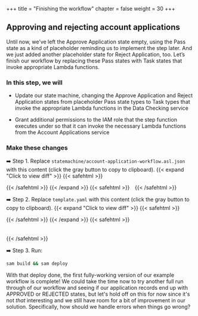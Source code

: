 +++
title = "Finishing the workflow"
chapter = false
weight = 30
+++

## Approving and rejecting account applications

Until now, we’ve left the Approve Application state empty, using the Pass state as a kind of placeholder reminding us to implement the step later. And we just added another placeholder state for Reject Application, too.  Let’s finish our workflow by replacing these Pass states with Task states that invoke appropriate Lambda functions.


### In this step, we will

* Update our state machine, changing the Approve Application and Reject Application states from placeholder Pass state types to Task types that invoke the appropriate Lambda functions in the Data Checking service

* Grant additional permissions to the IAM role that the step function executes under so that it can invoke the necessary Lambda functions from the Account Applications service


### Make these changes

➡️ Step 1. Replace `statemachine/account-application-workflow.asl.json` with <span class="clipBtn clipboard" data-clipboard-target="#idcodevariantsstatemachine4integratecallbackfromreview__accountapplicationworkflowasljsoncodevariantsstatemachine5addapprovereject__accountapplicationworkflowasljson">this content</span> (click the gray button to copy to clipboard). 
{{< expand "Click to view diff" >}} {{< safehtml >}}
<div id="diff-idcodevariantsstatemachine4integratecallbackfromreview__accountapplicationworkflowasljsoncodevariantsstatemachine5addapprovereject__accountapplicationworkflowasljson"></div> <script type="text/template" data-diff-for="diff-idcodevariantsstatemachine4integratecallbackfromreview__accountapplicationworkflowasljsoncodevariantsstatemachine5addapprovereject__accountapplicationworkflowasljson">diff --git a/code/variants/statemachine/4-integrate-callback-from-review__account-application-workflow.asl.json b/code/variants/statemachine/5-add-approve-reject__account-application-workflow.asl.json
index b61bc94..fe142b0 100644
--- a/code/variants/statemachine/4-integrate-callback-from-review__account-application-workflow.asl.json
+++ b/code/variants/statemachine/5-add-approve-reject__account-application-workflow.asl.json
@@ -71,11 +71,19 @@
             ]
         },
         "Reject Application": {
-            "Type": "Pass",
+            "Type": "Task",
+            "Parameters": {
+                "id.$": "$.application.id"
+            },
+            "Resource": "${RejectApplicationFunctionArn}",
             "End": true
         },
         "Approve Application": {
-            "Type": "Pass",
+            "Type": "Task",
+            "Parameters": {
+                "id.$": "$.application.id"
+            },
+            "Resource": "${ApproveApplicationFunctionArn}",
             "End": true
         }
     }
</script>
{{< /safehtml >}} {{< /expand >}}
{{< safehtml >}}
<textarea id="idcodevariantsstatemachine4integratecallbackfromreview__accountapplicationworkflowasljsoncodevariantsstatemachine5addapprovereject__accountapplicationworkflowasljson" style="position: relative; left: -1000px; width: 1px; height: 1px;">{
    "StartAt": "Check Name",
    "States": {
        "Check Name": {
            "Type": "Task",
            "Parameters": {
                "command": "CHECK_NAME",
                "data": {
                    "name.$": "$.application.name"
                }
            },
            "Resource": "${DataCheckingFunctionArn}",
            "ResultPath": "$.checks.name",
            "Next": "Check Address"
        },
        "Check Address": {
            "Type": "Task",
            "Parameters": {
                "command": "CHECK_ADDRESS",
                "data": {
                    "address.$": "$.application.address"
                }
            },
            "Resource": "${DataCheckingFunctionArn}",
            "ResultPath": "$.checks.address",
            "Next": "Review Required?"
        },
        "Review Required?": {
            "Type": "Choice",
            "Choices": [
                {
                    "Variable": "$.checks.name.flagged",
                    "BooleanEquals": true,
                    "Next": "Pending Review"
                },
                {
                    "Variable": "$.checks.address.flagged",
                    "BooleanEquals": true,
                    "Next": "Pending Review"
                }
            ],
            "Default": "Approve Application"
        },
        "Pending Review": {
            "Type": "Task",
            "Resource": "arn:aws:states:::lambda:invoke.waitForTaskToken",
            "Parameters": {
                "FunctionName": "${FlagApplicationFunctionName}",
                "Payload": {
                    "id.$": "$.application.id",
                    "flagType": "REVIEW",
                    "taskToken.$": "$$.Task.Token"
                }
            },
            "ResultPath": "$.review",
            "Next": "Review Approved?"
        },
        "Review Approved?": {
            "Type": "Choice",
            "Choices": [
                {
                    "Variable": "$.review.decision",
                    "StringEquals": "APPROVE",
                    "Next": "Approve Application"
                },
                {
                    "Variable": "$.review.decision",
                    "StringEquals": "REJECT",
                    "Next": "Reject Application"
                }
            ]
        },
        "Reject Application": {
            "Type": "Task",
            "Parameters": {
                "id.$": "$.application.id"
            },
            "Resource": "${RejectApplicationFunctionArn}",
            "End": true
        },
        "Approve Application": {
            "Type": "Task",
            "Parameters": {
                "id.$": "$.application.id"
            },
            "Resource": "${ApproveApplicationFunctionArn}",
            "End": true
        }
    }
}
</textarea>
{{< /safehtml >}}

➡️ Step 2. Replace `template.yaml` with <span class="clipBtn clipboard" data-clipboard-target="#idcodevariantstemplateyml3addreviewapplication__templateyamlcodevariantstemplateyml4passapproverejecttosfn__templateyaml">this content</span> (click the gray button to copy to clipboard). 
{{< expand "Click to view diff" >}} {{< safehtml >}}
<div id="diff-idcodevariantstemplateyml3addreviewapplication__templateyamlcodevariantstemplateyml4passapproverejecttosfn__templateyaml"></div> <script type="text/template" data-diff-for="diff-idcodevariantstemplateyml3addreviewapplication__templateyamlcodevariantstemplateyml4passapproverejecttosfn__templateyaml">diff --git a/code/variants/template.yml/3-add-review-application__template.yaml b/code/variants/template.yml/4-pass-approve-reject-to-sfn__template.yaml
index 497d8c4..4d7e0f2 100644
--- a/code/variants/template.yml/3-add-review-application__template.yaml
+++ b/code/variants/template.yml/4-pass-approve-reject-to-sfn__template.yaml
@@ -10,11 +10,17 @@ Resources:
       DefinitionSubstitutions:
         DataCheckingFunctionArn: !GetAtt DataCheckingFunction.Arn
         FlagApplicationFunctionName: !Ref FlagApplicationFunction
+        ApproveApplicationFunctionArn: !GetAtt ApproveApplicationFunction.Arn
+        RejectApplicationFunctionArn: !GetAtt RejectApplicationFunction.Arn
       Policies:
         - LambdaInvokePolicy:
             FunctionName: !Ref DataCheckingFunction
         - LambdaInvokePolicy:
             FunctionName: !Ref FlagApplicationFunction
+        - LambdaInvokePolicy:
+            FunctionName: !Ref ApproveApplicationFunction
+        - LambdaInvokePolicy:
+            FunctionName: !Ref RejectApplicationFunction
 
   ApproveApplicationFunction:
     Type: AWS::Serverless::Function
</script>
{{< /safehtml >}} {{< /expand >}}
{{< safehtml >}}
<textarea id="idcodevariantstemplateyml3addreviewapplication__templateyamlcodevariantstemplateyml4passapproverejecttosfn__templateyaml" style="position: relative; left: -1000px; width: 1px; height: 1px;">AWSTemplateFormatVersion: "2010-09-09"
Transform: AWS::Serverless-2016-10-31
Description: Template for step-functions-workshop

Resources:
  ApplicationProcessingStateMachine:
    Type: AWS::Serverless::StateMachine
    Properties:
      DefinitionUri: statemachine/account-application-workflow.asl.json
      DefinitionSubstitutions:
        DataCheckingFunctionArn: !GetAtt DataCheckingFunction.Arn
        FlagApplicationFunctionName: !Ref FlagApplicationFunction
        ApproveApplicationFunctionArn: !GetAtt ApproveApplicationFunction.Arn
        RejectApplicationFunctionArn: !GetAtt RejectApplicationFunction.Arn
      Policies:
        - LambdaInvokePolicy:
            FunctionName: !Ref DataCheckingFunction
        - LambdaInvokePolicy:
            FunctionName: !Ref FlagApplicationFunction
        - LambdaInvokePolicy:
            FunctionName: !Ref ApproveApplicationFunction
        - LambdaInvokePolicy:
            FunctionName: !Ref RejectApplicationFunction

  ApproveApplicationFunction:
    Type: AWS::Serverless::Function
    Properties:
      FunctionName: sfn-workshop-ApproveApplication
      CodeUri: functions/account-applications/
      Handler: approve.handler
      Runtime: nodejs12.x
      Environment:
        Variables:
          ACCOUNTS_TABLE_NAME: !Ref ApplicationsTable
      Policies:
        - DynamoDBCrudPolicy:
            TableName: !Ref ApplicationsTable

  DataCheckingFunction:
    Type: AWS::Serverless::Function
    Properties:
      FunctionName: sfn-workshop-DataChecking
      CodeUri: functions/data-checking/
      Handler: data-checking.handler
      Runtime: nodejs12.x

  FindApplicationsFunction:
    Type: AWS::Serverless::Function
    Properties:
      FunctionName: sfn-workshop-FindApplications
      CodeUri: functions/account-applications/
      Handler: find.handler
      Runtime: nodejs12.x
      Environment:
        Variables:
          ACCOUNTS_TABLE_NAME: !Ref ApplicationsTable
      Policies:
        - DynamoDBCrudPolicy:
            TableName: !Ref ApplicationsTable

  FlagApplicationFunction:
    Type: AWS::Serverless::Function
    Properties:
      FunctionName: sfn-workshop-FlagApplication
      CodeUri: functions/account-applications/
      Handler: flag.handler
      Runtime: nodejs12.x
      Environment:
        Variables:
          ACCOUNTS_TABLE_NAME: !Ref ApplicationsTable
      Policies:
        - DynamoDBCrudPolicy:
            TableName: !Ref ApplicationsTable

  RejectApplicationFunction:
    Type: AWS::Serverless::Function
    Properties:
      FunctionName: sfn-workshop-RejectApplication
      CodeUri: functions/account-applications/
      Handler: reject.handler
      Runtime: nodejs12.x
      Environment:
        Variables:
          ACCOUNTS_TABLE_NAME: !Ref ApplicationsTable
      Policies:
        - DynamoDBCrudPolicy:
            TableName: !Ref ApplicationsTable

  ReviewApplicationFunction:
    Type: AWS::Serverless::Function
    Properties:
      FunctionName: sfn-workshop-ReviewApplication
      CodeUri: functions/account-applications/
      Handler: review.handler
      Runtime: nodejs12.x
      Environment:
        Variables:
          ACCOUNTS_TABLE_NAME: !Ref ApplicationsTable
      Policies:
        - DynamoDBCrudPolicy:
            TableName: !Ref ApplicationsTable
        - Statement:
          - Sid: AllowCallbacksToStateMachinePolicy
            Effect: "Allow"
            Action:
              - "states:SendTaskSuccess"
              - "states:SendTaskFailure"
            Resource: !Ref ApplicationProcessingStateMachine

  SubmitApplicationFunction:
    Type: AWS::Serverless::Function
    Properties:
      FunctionName: sfn-workshop-SubmitApplication
      CodeUri: functions/account-applications/
      Handler: submit.handler
      Runtime: nodejs12.x
      Environment:
        Variables:
          ACCOUNTS_TABLE_NAME: !Ref ApplicationsTable
          APPLICATION_PROCESSING_STEP_FUNCTION_ARN: !Ref ApplicationProcessingStateMachine
      Policies:
        - DynamoDBCrudPolicy:
            TableName: !Ref ApplicationsTable
        - StepFunctionsExecutionPolicy:
            StateMachineName: !GetAtt ApplicationProcessingStateMachine.Name

  ApplicationsTable:
    Type: 'AWS::DynamoDB::Table'
    Properties:
      TableName: !Sub StepFunctionWorkshop-AccountApplications-${AWS::StackName}
      AttributeDefinitions:
        -
          AttributeName: id
          AttributeType: S
        -
          AttributeName: state
          AttributeType: S
      KeySchema:
        -
          AttributeName: id
          KeyType: HASH
      BillingMode: PAY_PER_REQUEST
      GlobalSecondaryIndexes:
          -
              IndexName: state
              KeySchema:
                  -
                      AttributeName: state
                      KeyType: HASH
              Projection:
                  ProjectionType: ALL
Outputs:
  SubmitApplicationFunctionArn:
    Description: "Submit Application Function ARN"
    Value: !GetAtt SubmitApplicationFunction.Arn
  FlagApplicationFunctionArn:
    Description: "Flag Application Function ARN"
    Value: !GetAtt FlagApplicationFunction.Arn
  FindApplicationsFunctionArn:
    Description: "Find Applications Function ARN"
    Value: !GetAtt FlagApplicationFunction.Arn
  ApproveApplicationFunctionArn:
    Description: "Approve Application Function ARN"
    Value: !GetAtt FlagApplicationFunction.Arn
  RejectApplicationFunctionArn:
    Description: "Reject Application Function ARN"
    Value: !GetAtt FlagApplicationFunction.Arn
  DataCheckingFunctionArn:
    Description: "Data Checking Function ARN"
    Value: !GetAtt DataCheckingFunction.Arn
</textarea>
{{< /safehtml >}}

➡️ Step 3. Run:

```bash
sam build && sam deploy
```



With that deploy done, the first fully-working version of our example workflow is complete!  We could take the time now to try another full run through of our workflow and seeing if our application records end up with APPROVED or REJECTED states, but let's hold off on this for now since it's not *that* interesting and we still have room for a bit of improvement in our solution. Specifically, how should we handle errors when things go wrong?
